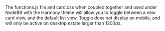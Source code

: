 The functions.js file and card.css when coupled together and used under NodeBB with the Harmony theme will allow you to toggle between a new card view, and the default list view. Toggle does not display on mobile, and will only be active on desktop estate larger than 1200px.
